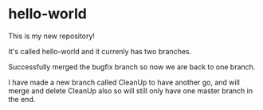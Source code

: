 # hello-world
This is my new repository!

It's called hello-world and it currenly has two branches.

Successfully merged the bugfix branch so now we are back to one branch.

I have made a new branch called CleanUp to have another go, and will merge and delete CleanUp also so will still only have one master branch in the end.
